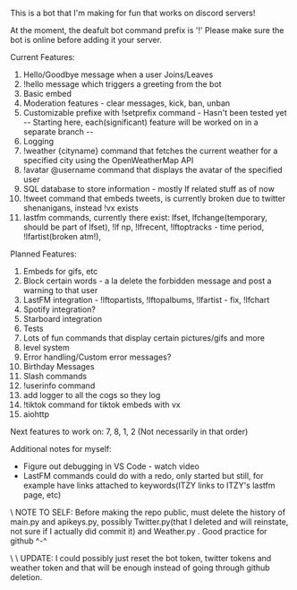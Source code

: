 This is a bot that I'm making for fun that works on discord servers!

At the moment, the deafult bot command prefix is '!'
Please make sure the bot is online before adding it your server.

Current Features: 
1. Hello/Goodbye message when a user Joins/Leaves 
2. !hello message which triggers a greeting from the bot 
3. Basic embed 
4. Moderation features - clear messages, kick, ban, unban
5. Customizable prefixe with !setprefix command - Hasn't  been tested yet
-- Starting here, each(significant) feature will be worked on in a separate branch --
6. Logging
7. !weather {cityname} command that fetches the current weather for a specified city using the OpenWeatherMap API
8. !avatar @username command that displays the avatar of the specified user
9. SQL database to store information - mostly lf related stuff as of now
10. !tweet command that embeds tweets, is currently broken due to twitter shenanigans, instead !vx exists
11. lastfm commands, currently there exist: lfset, lfchange(temporary, should be part of lfset), !lf np, !lfrecent, !lftoptracks - time period, !lfartist(broken atm!), 


Planned Features:
1. Embeds for gifs, etc
2. Block certain words - a la delete the forbidden message and post a warning to that user 
3. LastFM integration - !lftopartists, !lftopalbums, !lfartist - fix, !lfchart
4. Spotify integration? 
5. Starboard integration
6. Tests
7. Lots of fun commands that display certain pictures/gifs and more
8. level system
9. Error handling/Custom error messages?
10. Birthday Messages
11. Slash commands
12. !userinfo command
13. add logger to all the cogs so they log
14. !tiktok command for tiktok embeds with vx
15. aiohttp

Next features to work on: 7, 8, 1, 2 (Not necessarily in that order)

Additional notes for myself:
- Figure out debugging in VS Code - watch video
- LastFM commands could do with a redo, only started but still, for example have links attached to keywords(ITZY links to ITZY's lastfm page, etc)


\\ NOTE TO SELF: Before making the repo public, must delete the history of main.py and apikeys.py, possibly Twitter.py(that I deleted and will reinstate, not sure if I actually did commit it) and Weather.py . Good practice for github ^-^

\\ \\ UPDATE: I could possibly just reset the bot token, twitter tokens  and weather token and that will be enough instead of going through github deletion.